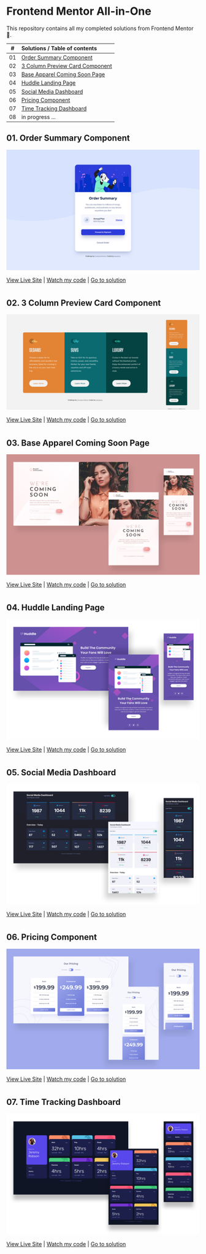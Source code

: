 # Frontend Mentor All-in-One

This repository contains all my completed solutions from Frontend Mentor :muscle:.

|  #  | Solutions / Table of contents                                          |
| :-: | :--------------------------------------------------------------------- |
| 01  | [Order Summary Component](#01-order-summary-component)                 |
| 02  | [3 Column Preview Card Component](#02-3-column-preview-card-component) |
| 03  | [Base Apparel Coming Soon Page](#03-base-apparel-coming-soon-page)     |
| 04  | [Huddle Landing Page](#04-huddle-landing-page)                         |
| 05  | [Social Media Dashboard](#05-social-media-dashboard)                   |
| 06  | [Pricing Component](#06-pricing-component)                             |
| 07  | [Time Tracking Dashboard](#07-time-tracking-dashboard)                 |
| 08  | in progress ...                                                        |

## 01. Order Summary Component

![screenshot](./assets/order-component.jpg)

[View Live Site](https://lukaszkus.github.io/order-component/) | [Watch my code](https://github.com/lukaszkus/order-component) | [Go to solution](https://www.frontendmentor.io/solutions/order-summary-component-with-sass-bem-and-gulp-nT1yovet4)

#

## 02. 3 Column Preview Card Component

![screenshot](./assets/3-column-component.jpg)

[View Live Site](https://lukaszkus.github.io/3-column-component/) | [Watch my code](https://github.com/lukaszkus/3-column-component) | [Go to solution](https://www.frontendmentor.io/solutions/3column-responsive-component-yij59BH8O)

#

## 03. Base Apparel Coming Soon Page

![screenshot](./assets/base-apparel-coming-soon.jpg)

[View Live Site](https://lukaszkus.github.io/base-apparel-coming-soon/) | [Watch my code](https://github.com/lukaszkus/base-apparel-coming-soon) | [Go to solution](https://www.frontendmentor.io/solutions/base-apparel-coming-soon-page-using-sass-and-vanilla-js--58UvuOfq)

#

## 04. Huddle Landing Page

![screenshot](./assets/huddle-landing-page.jpg)

[View Live Site](https://lukaszkus.github.io/huddle-landing-page/) | [Watch my code](https://github.com/lukaszkus/huddle-landing-page) | [Go to solution](https://www.frontendmentor.io/solutions/huddle-landing-page-flexbox-rwd-Ad-e-N1Vq)

#

## 05. Social Media Dashboard

![screenshot](./assets/social-media-dashboard.jpg)

[View Live Site](https://lukaszkus.github.io/social-media-dashboard/) | [Watch my code](https://github.com/lukaszkus/social-media-dashboard) | [Go to solution](https://www.frontendmentor.io/solutions/social-media-dashboard-using-sass-flexbox-js-sTVu9mnaE)

#

## 06. Pricing Component

![screenshot](./assets/pricing-component.jpg)

[View Live Site](https://lukaszkus.github.io/pricing-component/) | [Watch my code](https://github.com/lukaszkus/pricing-component) | [Go to solution](https://www.frontendmentor.io/solutions/pricing-component-with-sass-and-vanilla-js-nZ38TvfA3)

#

## 07. Time Tracking Dashboard

![screenshot](./assets/time-tracking-dashboard.jpg)

[View Live Site](https://lukaszkus.github.io/time-tracking-dashboard/) | [Watch my code](https://github.com/lukaszkus/time-tracking-dashboard) | [Go to solution](https://www.frontendmentor.io/solutions/time-tracking-dashboard-with-css-grid-v6fh02r7A)
